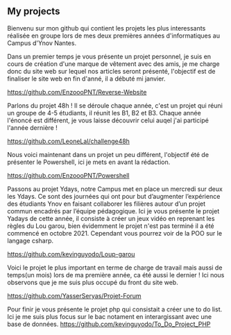 ## My projects 

Bienvenu sur mon github qui contient les projets les plus interessants réalisée en groupe lors de mes deux premières années d'informatiques au Campus d'Ynov Nantes.


Dans un premier temps je vous présente un projet personnel, je suis en cours de création d'une marque de vêtement avec des amis, je me charge donc du site web sur lequel nos articles seront présenté, l'objectif est de finaliser le site web en fin d'anné, il a débuté mi janvier.

https://github.com/EnzoooPNT/Reverse-Website


Parlons du projet 48h ! Il se déroule chaque année, c'est un projet qui réuni un groupe de 4-5 étudiants, il réunit les B1, B2 et B3. Chaque année l'énoncé est différent, je vous laisse découvrir celui auqel j'ai participé l'année dernière !

https://github.com/LeoneLal/challenge48h


Nous voici maintenant dans un projet un peu différent, l'objectif été de présenter le Powershell, ici je mets en avant la rédaction.

https://github.com/EnzoooPNT/Powershell


Passons au projet Ydays, notre Campus met en place un mercredi sur deux les Ydays. Ce sont des journées qui ont pour but d’augmenter l’expérience des étudiants Ynov en faisant collaborer les filières autour d’un projet commun encadrés par l’équipe pédagogique.
Ici je vous présente le projet Yadays de cette année, il consiste à créer un jeux vidéo en reprenant les règles du Lou garou, bien évidemment le projet n'est pas terminé il a été commencé en octobre 2021. Cependant vous pourrez voir de la POO sur le langage csharp.​

https://github.com/kevinguyodo/Loup-garou


Voici le projet le plus important en terme de charge de travail mais aussi de temps(un mois) lors de ma première année, ca été aussi le dernier !
Ici nous observons que je me suis plus occupé du front du site web.

https://github.com/YasserSeryas/Projet-Forum


Pour finir je vous présente le projet php qui consistait a créer une to do list.
Ici je me suis plus focus sur le bac notament en interargissant avec une base de données.
https://github.com/kevinguyodo/To_Do_Project_PHP
